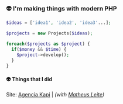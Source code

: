### :alien:  I'm making things with modern PHP

```php
$ideas = ['idea1', 'idea2', 'idea3'...];

$projects = new Projects($ideas);

foreach($projects as $project) {
  if($money && $time) {
    $project->develop();
  }
}
```
#### :alien:  Things that I did

Site: [Agencia Kapi](https://agenciakapi.com) | _(with [Matheus Leite](https://github.com/mathrl))_
